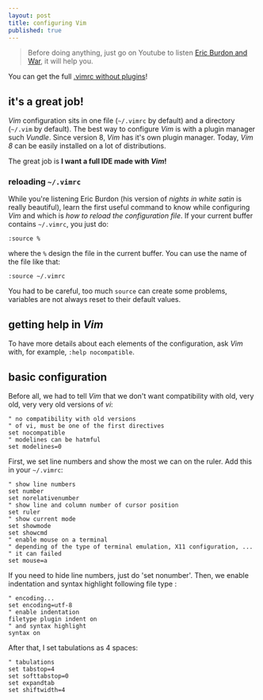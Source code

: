 ```yaml
---
layout: post
title: configuring Vim
published: true
---
```


>Before doing anything, just go on Youtube to listen [Eric Burdon and War](https://www.youtube.com/watch?v=4nJ9I0dZ7Vo&t=59s), it will help you.

You can get the full [.vimrc without plugins](https://framagit.org/snippets/1861)!

## it's a great job!

_Vim_ configuration sits in one file (`~/.vimrc` by default) and a directory (`~/.vim` by default). The best way to configure _Vim_ is with a plugin manager such _Vundle_. Since version 8, _Vim_ has it's own plugin manager. Today, _Vim 8_ can be easily installed on a lot of distributions.

The great job is **I want a full IDE made with _Vim_!**

### reloading `~/.vimrc`

While you're listening Eric Burdon (his version of _nights in white satin_ is really beautiful), learn the first useful command to know while configuring _Vim_ and which is _how to reload the configuration file_. If your current buffer contains `~/.vimrc`, you just do:

```vim
:source %
```

where the `%` design the file in the current buffer. You can use the name of the file like that:

```vim
:source ~/.vimrc
```

You had to be careful, too much `source` can create some problems, variables are not always reset to their default values.

## getting help in _Vim_

To have more details about each elements of the configuration, ask _Vim_ with, for example, `:help nocompatible`.

## basic configuration

Before all, we had to tell _Vim_ that we don't want compatibility with old, very old, very very old versions of _vi_:

```vim
" no compatibility with old versions
" of vi, must be one of the first directives
set nocompatible
" modelines can be hatmful
set modelines=0
```

First, we set  line numbers and show the most we can on the ruler. Add this in your `~/.vimrc`:

```vim
" show line numbers
set number
set norelativenumber
" show line and column number of cursor position
set ruler
" show current mode
set showmode
set showcmd
" enable mouse on a terminal
" depending of the type of terminal emulation, X11 configuration, ...
" it can failed
set mouse=a
```
If you need to hide line numbers, just do 'set nonumber'.
Then, we enable indentation and syntax highlight following file type  :

```vim
" encoding...
set encoding=utf-8
" enable indentation
filetype plugin indent on
" and syntax highlight
syntax on
```

After that, I set tabulations as 4 spaces:

```vim
" tabulations
set tabstop=4
set softtabstop=0
set expandtab
set shiftwidth=4
```
